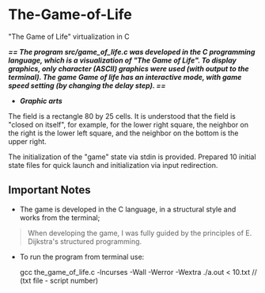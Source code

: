 # The-Game-of-Life
"The Game of Life" virtualization in C

***== The program src/game_of_life.c was developed in the C programming language, which is a visualization of "The Game of Life". To display graphics, only character (ASCII) graphics were used (with output to the terminal). The game Game of life has an interactive mode, with game speed setting (by changing the delay step). ==***

* ***Graphic arts***

The field is a rectangle 80 by 25 cells.
It is understood that the field is "closed on itself", for example, for the lower right square, the neighbor on the right is the lower left square, and the neighbor on the bottom is the upper right.

The initialization of the "game" state via stdin is provided. Prepared 10 initial state files for quick launch and initialization via input redirection.

## Important Notes

* The game is developed in the C language, in a structural style and works from the terminal;

> When developing the game, I was fully guided by the principles of E. Dijkstra's structured programming.

* To run the program from terminal use: 
    
    gcc the_game_of_life.c -lncurses -Wall -Werror -Wextra 
    ./a.out < 10.txt   //  (txt file - script number)
